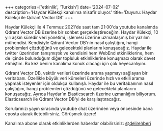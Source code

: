 +++
categories=['etkinlik', 'Turkish']
date='2024-07-02'
description='Haydar Külekçi kanalıma misafir oluyor.'
title='Duyuru: Haydar Külekçi ile Qdrant Vector DB'
+++

Haydar Külekçi ile 4 Temmuz 2021'de saat tam 21:00'da youtube kanalımda Qdrant Vector DB üzerine bir sohbet gerçekleştireceğim. Haydar Külekçi, 10 yılı aşkın süredir veri yönetimi, işlemesi üzerine uzmanlaşmış bir yazılım mühendisi. Kendisiyle Qdrant Vector DB'nin nasıl çalıştığını, hangi problemleri çözdüğünü ve gelecekteki planlarını konuşacağız. Haydar ile twitter üzerinden tanışmıştık ve kendisini hem WebEnd etkinliklerine, hem de içinde bulunduğum diğer topluluk etkinliklerine konuşmacı olarak davet etmiştim. Bu kez benim kanalıma konuk olacağı için çok heyecanlıyım.

Qdrant Vector DB, vektör verileri üzerinde arama yapmayı sağlayan bir veritabanı. Özellikle büyük veri kümeleri üzerinde hızlı ve etkili arama yapmak isteyenler için oldukça kullanışlı. Haydar ile bu veritabanının nasıl çalıştığını, hangi problemleri çözdüğünü ve gelecekteki planlarını konuşacağız. Ayrıca Haydar'ın Elasticsearch üzerine uzmanlığını biliyorum. Elasticsearch ile Qdrant Vector DB'yi de karşılaştıracağız. 

Sorularınızı yayın sırasında youtube chat üzerinden veya öncesinde bana eposta atarak iletebilirsiniz. Görüşmek üzere!

Kanalıma abone olarak etkinliklerden haberdar olabilirsiniz: [@delirehberi](https://youtube.com/@delirehberi)
